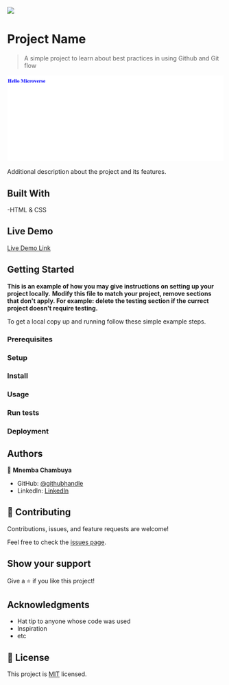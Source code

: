 ![](https://img.shields.io/badge/Microverse-blueviolet)

# Project Name

> A simple project to learn about best practices in using Github and Git flow

![screenshot](./app_screenshot.PNG)

Additional description about the project and its features.

## Built With

-HTML & CSS

## Live Demo

[Live Demo Link](https://livedemo.com)


## Getting Started

**This is an example of how you may give instructions on setting up your project locally.**
**Modify this file to match your project, remove sections that don't apply. For example: delete the testing section if the currect project doesn't require testing.**


To get a local copy up and running follow these simple example steps.

### Prerequisites

### Setup

### Install

### Usage

### Run tests

### Deployment



## Authors

👤 **Mnemba Chambuya**

- GitHub: [@githubhandle](https://github.com/mnekx)
- LinkedIn: [LinkedIn](www.linkedin.com/in/mnemba-chambuya)

## 🤝 Contributing

Contributions, issues, and feature requests are welcome!

Feel free to check the [issues page](../../issues/).

## Show your support

Give a ⭐️ if you like this project!

## Acknowledgments

- Hat tip to anyone whose code was used
- Inspiration
- etc

## 📝 License

This project is [MIT](./MIT.md) licensed.
